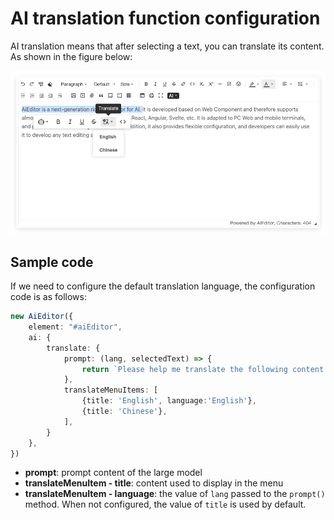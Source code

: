 # AI translation function configuration

AI translation means that after selecting a text, you can translate its content. As shown in the figure below:

![](../assets/image/translate-en.png)

## Sample code

If we need to configure the default translation language, the configuration code is as follows:

```typescript
new AiEditor({
    element: "#aiEditor",
    ai: {
        translate: {
            prompt: (lang, selectedText) => {
                return `Please help me translate the following content into: ${lang}, and return the translation result. The content you need to translate is:\n${selectedText}`
            },
            translateMenuItems: [
                {title: 'English', language:'English'},
                {title: 'Chinese'},
            ],
        }
    },
})
```

- **prompt**: prompt content of the large model
- **translateMenuItem - title**: content used to display in the menu
- **translateMenuItem - language**: the value of `lang` passed to the `prompt()` method. When not configured, the value of `title` is used by default.